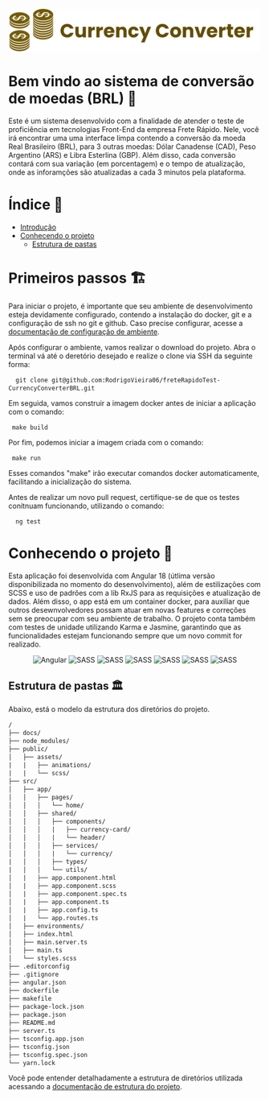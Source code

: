 <p align="center">
  <img src="public/assets/images/logo.svg" alt="Logo do Projeto" width=500>
</p>

# Bem vindo ao sistema de conversão de moedas (BRL) 🚀

Este é um sistema desenvolvido com a finalidade de atender o teste de proficiência
em tecnologias Front-End da empresa Frete Rápido. Nele, você irá encontrar uma uma
interface limpa contendo a conversão da moeda Real Brasileiro (BRL), para 3 outras
moedas: Dólar Canadense (CAD), Peso Argentino (ARS) e Libra Esterlina (GBP). Além
disso, cada conversão contará com sua variação (em porcentagem) e o tempo de
atualização, onde as inforamções são atualizadas a cada 3 minutos pela plataforma.

# Índice 📝

- [Introdução](#primeiros-passos-🏗️)
- [Conhecendo o projeto](#conhecendo-o-projeto-📖)
  - [Estrutura de pastas](#estrutura-de-pastas-🏛️)

# Primeiros passos 🏗️

Para iniciar o projeto, é importante que seu ambiente de desenvolvimento esteja
devidamente configurado, contendo a instalação do docker, git e a configuração de
ssh no git e github. Caso precise configurar, acesse a [documentação de configuração
de ambiente](docs/configuracaoDeAmbiente.md).

Após configurar o ambiente, vamos realizar o download do projeto. Abra o terminal
vá até o deretório desejado e realize o clone via SSH da seguinte forma:

```
  git clone git@github.com:RodrigoVieira06/freteRapidoTest-CurrencyConverterBRL.git
```

Em seguida, vamos construir a imagem docker antes de iniciar a aplicação com o 
comando:
```
 make build
```

Por fim, podemos iniciar a imagem criada com o comando:
```
 make run
```

Esses comandos "make" irão executar comandos docker automaticamente, facilitando a 
inicialização do sistema.

Antes de realizar um novo pull request, certifique-se de que os testes conitnuam
funcionando, utilizando o comando:
```
  ng test
```

# Conhecendo o projeto 📖

Esta aplicação foi desenvolvida com Angular 18 (útlima versão disponibilizada no 
momento do desenvolvimento), além de estilizações com SCSS e uso de padrões com a lib 
RxJS para as requisições e atualização de dados. Além disso, o app está em um container
docker, para auxiliar que outros desewnvolvedores possam atuar em novas features e 
correções sem se preocupar com seu ambiente de trabalho. O projeto conta também com 
testes de unidade utilizando Karma e Jasmine, garantindo que as funcionalidades estejam
funcionando sempre que um novo commit for realizado.

<div align="center">
  <img alt="Angular" src="https://img.shields.io/badge/angular-%23DD0031.svg?style=for-the-badge&logo=angular&logoColor=white">
  <img alt="SASS" src="https://img.shields.io/badge/rxjs-%23B7178C.svg?style=for-the-badge&logo=reactivex&logoColor=white">
  <img alt="SASS" src="https://img.shields.io/badge/typescript-%23007ACC.svg?style=for-the-badge&logo=typescript&logoColor=white">
  <img alt="SASS" src="https://img.shields.io/badge/SASS-hotpink.svg?style=for-the-badge&logo=SASS&logoColor=white">
  <img alt="SASS" src="https://img.shields.io/badge/-Jasmine-%238A4182?style=for-the-badge&logo=Jasmine&logoColor=white">
  <img alt="SASS" src="https://img.shields.io/badge/docker-%230db7ed.svg?style=for-the-badge&logo=docker&logoColor=white">
  <img alt="SASS" src="https://img.shields.io/badge/CMake-%23008FBA.svg?style=for-the-badge&logo=cmake&logoColor=white">
</div>

## Estrutura de pastas 🏛️

Abaixo, está o modelo da estrutura dos diretórios do projeto.

```
/
├── docs/
├── node_modules/
├── public/
│   ├── assets/
|   |   ├── animations/
|   |   └── scss/
├── src/
│   ├── app/
│   │   ├── pages/
│   │   │   └── home/
│   │   ├── shared/
│   │   │   ├── components/
│   │   │   |   ├── currency-card/
│   │   │   |   └── header/
│   │   │   ├── services/
│   │   │   |   └── currency/
|   │   │   ├── types/
|   │   │   └── utils/
│   |   ├── app.component.html
│   |   ├── app.component.scss
│   |   ├── app.component.spec.ts
│   |   ├── app.component.ts
│   |   ├── app.config.ts
│   |   └── app.routes.ts
│   ├── environments/
│   ├── index.html
│   ├── main.server.ts
│   ├── main.ts
│   └── styles.scss
├── .editorconfig
├── .gitignore
├── angular.json
├── dockerfile
├── makefile
├── package-lock.json
├── package.json
├── README.md
├── server.ts
├── tsconfig.app.json
├── tsconfig.json
├── tsconfig.spec.json
└── yarn.lock
```

Você pode entender detalhadamente a estrutura de diretórios utilizada acessando a 
[documentação de estrutura do projeto](docs/estruturaDoProjeto.md).
